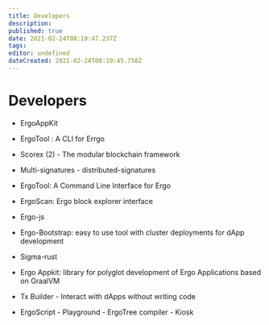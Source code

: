 ```yaml
---
title: Developers
description: 
published: true
date: 2021-02-24T08:19:47.237Z
tags: 
editor: undefined
dateCreated: 2021-02-24T08:19:45.758Z
---
```


# Developers

- ErgoAppKit
- ErgoTool : A CLI for Errgo
- Scorex (2) - The modular blockchain framework
- Multi-signatures - distributed-signatures
- ErgoTool: A Command Line Interface for Ergo
- ErgoScan: Ergo block explorer interface
- Ergo-js
- Ergo-Bootstrap: easy to use tool with cluster deployments for dApp development
- Sigma-rust
- Ergo Appkit: library for polyglot development of Ergo Applications based on GraalVM
- Tx Builder - Interact with dApps without writing code

- ErgoScript - Playground - ErgoTree compiler - Kiosk
